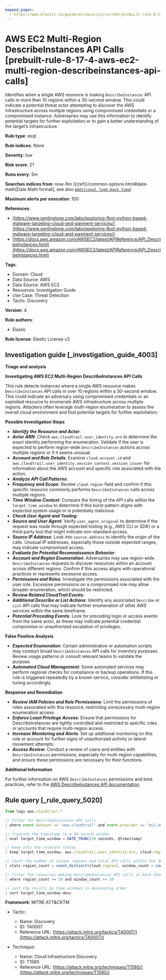 ```yaml
---
mapped_pages:
  - https://www.elastic.co/guide/en/security/current/prebuilt-rule-8-17-4-aws-ec2-multi-region-describeinstances-api-calls.html
---
```


# AWS EC2 Multi-Region DescribeInstances API Calls [prebuilt-rule-8-17-4-aws-ec2-multi-region-describeinstances-api-calls]

Identifies when a single AWS resource is making `DescribeInstances` API calls in more than 10 regions within a 30-second window. This could indicate a potential threat actor attempting to discover the AWS infrastructure across multiple regions using compromised credentials or a compromised instance. Adversaries may use this information to identify potential targets for further exploitation or to gain a better understanding of the target’s infrastructure.

**Rule type**: esql

**Rule indices**: None

**Severity**: low

**Risk score**: 21

**Runs every**: 5m

**Searches indices from**: now-9m ({{ref}}/common-options.html#date-math[Date Math format], see also [`Additional look-back time`](docs-content://solutions/security/detect-and-alert/create-detection-rule.md#rule-schedule))

**Maximum alerts per execution**: 100

**References**:

* [https://www.sentinelone.com/labs/exploring-fbot-python-based-malware-targeting-cloud-and-payment-services/](https://www.sentinelone.com/labs/exploring-fbot-python-based-malware-targeting-cloud-and-payment-services/)
* [https://docs.aws.amazon.com/AWSEC2/latest/APIReference/API_DescribeInstances.html](https://docs.aws.amazon.com/AWSEC2/latest/APIReference/API_DescribeInstances.html)

**Tags**:

* Domain: Cloud
* Data Source: AWS
* Data Source: AWS EC2
* Resources: Investigation Guide
* Use Case: Threat Detection
* Tactic: Discovery

**Version**: 4

**Rule authors**:

* Elastic

**Rule license**: Elastic License v2

## Investigation guide [_investigation_guide_4003]

**Triage and analysis**

**Investigating AWS EC2 Multi-Region DescribeInstances API Calls**

This rule detects instances where a single AWS resource makes `DescribeInstances` API calls in over 10 regions within a 30-second window. This could indicate an adversary using compromised credentials or an exploited resource to enumerate AWS infrastructure across multiple regions. Attackers often leverage multi-region enumeration to assess the overall cloud environment and find potential targets for further exploitation.

**Possible Investigation Steps**

* ***Identify the Resource and Actor***:
* ***Actor ARN***: Check `aws.cloudtrail.user_identity.arn` to determine the exact identity performing the enumeration. Validate if the user is expected to perform region-wide `DescribeInstances` actions across multiple regions or if it seems unusual.
* ***Account and Role Details***: Examine `cloud.account.id` and `aws.cloudtrail.user_identity.session_context.session_issuer` for information about the AWS account and specific role associated with the action.
* ***Analyze API Call Patterns***:
* ***Frequency and Scope***: Review `cloud.region` field and confirm if this specific resource commonly performs `DescribeInstances` calls across multiple regions.
* ***Time Window Context***: Compare the timing of the API calls within the `target_time_window` to determine if this burst pattern aligns with expected system usage or is potentially malicious.
* ***Check User Agent and Tooling***:
* ***Source and User Agent***: Verify `user_agent.original` to determine if the request was made through expected tooling (e.g., AWS CLI or SDK) or a third-party tool that might indicate non-standard access.
* ***Source IP Address***: Look into `source.address` to identify the origin of the calls. Unusual IP addresses, especially those outside expected ranges, may indicate compromised access.
* ***Evaluate for Potential Reconnaissance Behavior***:
* ***Account and Region Enumeration***: Adversaries may use region-wide `DescribeInstances` requests to discover resources within an account across different regions. Confirm if this access aligns with operational practices or represents excessive access.
* ***Permissions and Roles***: Investigate the permissions associated with the user role. Excessive permissions on a compromised role may allow broader enumeration, which should be restricted.
* ***Review Related CloudTrail Events***:
* ***Additional Describe or List Actions***: Identify any associated `Describe` or `List` API calls that may indicate further enumeration of other AWS services within the same timeframe.
* ***Potential Preceding Events***: Look for preceding login or access events from the same actor, as these may indicate potential credential compromise or unauthorized escalation of privileges.

**False Positive Analysis**

* ***Expected Enumeration***: Certain administrative or automation scripts may conduct broad `DescribeInstances` API calls for inventory purposes. Review usage patterns or consult relevant teams to validate the purpose.
* ***Automated Cloud Management***: Some automated services may perform regional checks for compliance or backup operations. If this rule is triggered repeatedly by a known service, consider whitelisting or tuning accordingly.

**Response and Remediation**

* ***Review IAM Policies and Role Permissions***: Limit the permissions of roles associated with this resource, restricting unnecessary multi-region enumeration access.
* ***Enforce Least Privilege Access***: Ensure that permissions for DescribeInstances are tightly controlled and restricted to specific roles or accounts that require multi-region access.
* ***Increase Monitoring and Alerts***: Set up additional monitoring on this role or account for further signs of unauthorized activity or lateral movement attempts.
* ***Access Review***: Conduct a review of users and entities with `DescribeInstances` permissions, especially for multi-region capabilities, and ensure these permissions are necessary for their functions.

**Additional Information**

For further information on AWS `DescribeInstances` permissions and best practices, refer to the [AWS DescribeInstances API documentation](https://docs.aws.amazon.com/AWSEC2/latest/APIReference/API_DescribeInstances.html).


## Rule query [_rule_query_5020]

```js
from logs-aws.cloudtrail-*

// filter for DescribeInstances API calls
| where event.dataset == "aws.cloudtrail" and event.provider == "ec2.amazonaws.com" and event.action == "DescribeInstances"

// truncate the timestamp to a 30-second window
| eval target_time_window = DATE_TRUNC(30 seconds, @timestamp)

// keep only the relevant fields
| keep target_time_window, aws.cloudtrail.user_identity.arn, cloud.region

// count the number of unique regions and total API calls within the 30-second window
| stats region_count = count_distinct(cloud.region), window_count = count(*) by target_time_window, aws.cloudtrail.user_identity.arn

// filter for resources making DescribeInstances API calls in more than 10 regions within the 30-second window
| where region_count >= 10 and window_count >= 10

// sort the results by time windows in descending order
| sort target_time_window desc
```

**Framework**: MITRE ATT&CKTM

* Tactic:

    * Name: Discovery
    * ID: TA0007
    * Reference URL: [https://attack.mitre.org/tactics/TA0007/](https://attack.mitre.org/tactics/TA0007/)

* Technique:

    * Name: Cloud Infrastructure Discovery
    * ID: T1580
    * Reference URL: [https://attack.mitre.org/techniques/T1580/](https://attack.mitre.org/techniques/T1580/)



